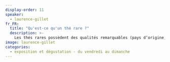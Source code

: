 ```yaml
---
display-order: 11
speaker:
  - laurence-gillet
fr_FR:
  title: "Qu'est-ce qu'un thé rare ?"
  description: >-
    Les thés rares possèdent des qualités remarquables (pays d’origine, période de récolte, procédé de manufacture ou encore palette aromatique) qui les distinguent des thés ordinaires. Ces thés sont cultivés dans des régions précises, sur de petites parcelles, cueillis avec soin et transformés selon des méthodes traditionnelles. Ce qui les rend intéressants c’est leur histoire, leur goût particulier et l’émerveillement qu’ils procurent. Souvent éphémères et produits en quantité limitée, les thés rares nous parlent du travail des femmes et des hommes qui les façonnent et nous ramènent à l’essentiel à chaque dégustation, car tout comme la vie dont chaque instant est précieux, chaque tasse de thé a un parfum unique.
image: laurence-gillet
categories:
  - exposition et dégustation - du vendredi au dimanche
---
```

